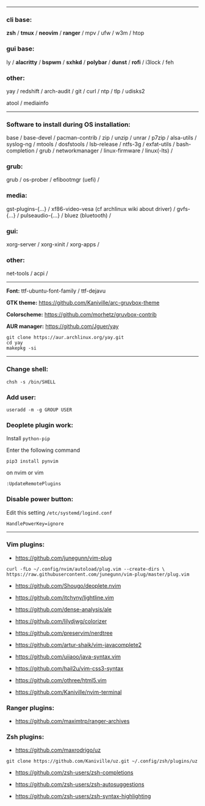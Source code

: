 
---
### cli base:
**zsh** / **tmux** / **neovim** / **ranger** / mpv / ufw / w3m / htop

### gui base:
ly / **alacritty** / **bspwm** / **sxhkd** / **polybar** / **dunst** / **rofi** / i3lock / feh 

### other:
yay / redshift / arch-audit / git / curl / ntp / tlp / udisks2 

atool / mediainfo 

---
### Software to install during OS installation:
base / base-devel / pacman-contrib / zip / unzip / unrar / p7zip / alsa-utils / syslog-ng / mtools / dosfstools / lsb-release / ntfs-3g / exfat-utils / bash-completion / grub / networkmanager / linux-firmware / linux(-lts) /

### grub:
grub / os-prober / efibootmgr (uefi) /

### media:
gst-plugins-{...} / xf86-video-vesa (cf archlinux wiki about driver) / gvfs-{...} / pulseaudio-{...} / bluez (bluetooth) /

### gui:
xorg-server / xorg-xinit / xorg-apps / 

### other:
net-tools / acpi /

---
**Font:** ttf-ubuntu-font-family / ttf-dejavu

**GTK theme:** https://github.com/Kaniville/arc-gruvbox-theme

**Colorscheme:** https://github.com/morhetz/gruvbox-contrib

**AUR manager:** https://github.com/Jguer/yay
```
git clone https://aur.archlinux.org/yay.git
cd yay
makepkg -si
```

---
### Change shell:
```
chsh -s /bin/SHELL
```

### Add user:
```
useradd -m -g GROUP USER
```

### Deoplete plugin work:
Install `python-pip`

Enter the following command
```
pip3 install pynvim
```

on nvim or vim
```
:UpdateRemotePlugins
```

### Disable power button:
Edit this setting `/etc/systemd/logind.conf`
```
HandlePowerKey=ignore
``` 

---
### Vim plugins:
- https://github.com/junegunn/vim-plug
```
curl -fLo ~/.config/nvim/autoload/plug.vim --create-dirs \
https://raw.githubusercontent.com/junegunn/vim-plug/master/plug.vim
```

- https://github.com/Shougo/deoplete.nvim

- https://github.com/itchyny/lightline.vim

- https://github.com/dense-analysis/ale

- https://github.com/lilydjwg/colorizer

- https://github.com/preservim/nerdtree

- https://github.com/artur-shaik/vim-javacomplete2

- https://github.com/uiiaoo/java-syntax.vim

- https://github.com/hail2u/vim-css3-syntax

- https://github.com/othree/html5.vim

- https://github.com/Kaniville/nvim-terminal

### Ranger plugins:
- https://github.com/maximtrp/ranger-archives

### Zsh plugins:
- https://github.com/maxrodrigo/uz
```
git clone https://github.com/Kaniville/uz.git ~/.config/zsh/plugins/uz
```

- https://github.com/zsh-users/zsh-completions

- https://github.com/zsh-users/zsh-autosuggestions 

- https://github.com/zsh-users/zsh-syntax-highlighting
